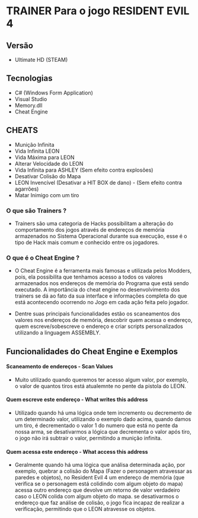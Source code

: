 # TRAINER Para o jogo RESIDENT EVIL 4

## Versão
- Ultimate HD (STEAM)

## Tecnologias 

- C# (Windows Form Application)
- Visual Studio
- Memory.dll
- Cheat Engine

## CHEATS 

- Munição Infinita 
- Vida Infinita LEON
- Vida Máxima para LEON
- Alterar Velocidade do LEON
- Vida Infinita para ASHLEY (Sem efeito contra explosões)
- Desativar Colisão do Mapa
- LEON Invencível (Desativar a HIT BOX de dano) - (Sem efeito contra agarrões)
- Matar Inimigo com um tiro




### O que são Trainers ?

- Trainers são uma categoria de Hacks possibilitam a alteração do comportamento dos jogos através de endereços de memória armazenados no Sistema Operacional durante sua execução, esse é o tipo de Hack mais comum e conhecido entre os jogadores.

### O que é o Cheat Engine ?

- O Cheat Engine é a ferramenta mais famosas e utilizada pelos Modders, pois, ela possibilita que tenhamos acesso a todos os valores armazenados nos endereços de memória do Programa que está sendo executado. A importância do cheat engine no desenvolvimento dos trainers se dá ao fato da sua interface e informações completa do que está acontecendo ocorrendo no Jogo em cada ação feita pelo jogador.

- Dentre suas principais funcionalidades estão os scaneamentos dos valores nos endereços de memória, descobrir quem acessa o endereço, quem escreve/sobescreve o endereço e criar scripts personalizados utilizando a linguagem ASSEMBLY.

## Funcionalidades do Cheat Engine e Exemplos

#### Scaneamento de endereços - Scan Values

- Muito utilizado quando queremos ter acesso algum valor, por exemplo, o valor de quantos tiros está atualemnte no pente da pistola do LEON.

#### Quem escreve este endereço - What writes this address

- Utilizado quando há uma lógica onde tem incremento ou decremento de um determinado valor, utilizando o exemplo dado acima, quando damos um tiro, é decrementado o valor 1 do numero que está no pente da nossa arma, se desativarmos a lógica que decrementa o valor após tiro, o jogo não irá subtrair o valor, permitindo a munição infinita. 

#### Quem acessa este endereço - What access this address

- Geralmente quando há uma lógica que análisa determinada ação, por exemplo, quebrar a colisão do Mapa (Fazer o personagem atravessar as paredes e objetos), no Resident Evil 4 um endereço de memória (que verifica se o personagem está colidindo com algum objeto do mapa) acessa outro endereço que devolve um retorno de valor verdadeiro caso o LEON colida com algum objeto do mapa. se desativarmos o endereço que faz análise de colisão, o jogo fica incapaz de realizar a verificação, permitindo que o LEON atravesse os objetos.

